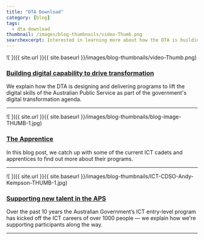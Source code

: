 ```yaml
---
title: "DTA Download"
category: [blog]
tags:
  - dta download
thumbnail: /images/blog-thumbnails/video-Thumb.png
searchexcerpt: Interested in learning more about how the DTA is building digital capability in the APS? Here's a wrap up of our latest blog posts on the topic. 
---
```


![ ]({{ site.url }}{{ site.baseurl }}/images/blog-thumbnails/video-Thumb.png)

### [Building digital capability to drive transformation](https://www.dta.gov.au/news/building-digital-capability/)

We explain how the DTA is designing and delivering programs to lift the digital skills of the Australian Public Service as part of the government's digital transformation agenda.

***

![ ]({{ site.url }}{{ site.baseurl }}/images/blog-thumbnails/blog-image-THUMB-1.jpg)

### [The Apprentice](https://www.dta.gov.au/blog/the-apprentice/)

In this blog post, we catch up with some of the current ICT cadets and apprentices to find out more about their programs.

***

![ ]({{ site.url }}{{ site.baseurl }}/images/blog-thumbnails/ICT-CDSO-Andy-Kempson-THUMB-1.jpg)

### [Supporting new talent in the APS](https://www.dta.gov.au/blog/supporting-new-talent-in-the-aps/)

Over the past 10 years the Australian Government’s ICT entry-level program has kicked off the ICT careers of over 1000 people — we explain how we're supporting participants along the way.

***

